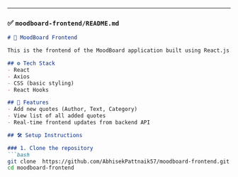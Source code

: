 
---

### ✅ `moodboard-frontend/README.md`

```md
# 🎨 MoodBoard Frontend

This is the frontend of the MoodBoard application built using React.js. It allows users to add and view inspirational quotes categorized by theme and author.

## ⚙️ Tech Stack
- React
- Axios
- CSS (basic styling)
- React Hooks

## 🚀 Features
- Add new quotes (Author, Text, Category)
- View list of all added quotes
- Real-time frontend updates from backend API

## 🛠️ Setup Instructions

### 1. Clone the repository
```bash
git clone  https://github.com/AbhisekPattnaik57/moodboard-frontend.git
cd moodboard-frontend
